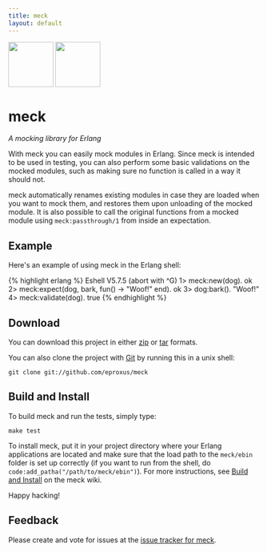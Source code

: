 ```yaml
---
title: meck
layout: default
---
```


<div class="download">
     <a href="http://github.com/eproxus/meck/zipball/master">
        <img border="0" width="90" src="http://github.com/images/modules/download/zip.png"></a>
     <a href="http://github.com/eproxus/meck/tarball/master">
        <img border="0" width="90" src="http://github.com/images/modules/download/tar.png"></a>
</div>

meck
==================================

*A mocking library for Erlang*

With meck you can easily mock modules in Erlang. Since meck is intended to be used in testing, you can also perform some basic validations on the mocked modules, such as making sure no function is called in a way it should not.

meck automatically renames existing modules in case they are loaded when you want to mock them, and restores them upon unloading of the mocked module. It is also possible to call the original functions from a mocked module using `meck:passthrough/1` from inside an expectation.

Example
-------

Here's an example of using meck in the Erlang shell:

{% highlight erlang %}
Eshell V5.7.5  (abort with ^G)
1> meck:new(dog).
ok
2> meck:expect(dog, bark, fun() -> "Woof!" end).
ok
3> dog:bark().
"Woof!"
4> meck:validate(dog).
true
{% endhighlight %}

Download
--------

You can download this project in either [zip][1] or [tar][2] formats.

You can also clone the project with [Git][3] by running this in a unix shell:

    git clone git://github.com/eproxus/meck


Build and Install
-------

To build meck and run the tests, simply type:

    make test

To install meck, put it in your project directory where your Erlang applications are located and make sure that the load path to the `meck/ebin` folder is set up correctly (if you want to run from the shell, do `code:add_patha("/path/to/meck/ebin")`). For more instructions, see [Build and Install][4] on the meck wiki.

Happy hacking!

Feedback
--------

Please create and vote for issues at the [issue tracker for meck][5].

[1]: http://github.com/eproxus/meck/zipball/master "Zip file containing the latest version of meck"
[2]: http://github.com/eproxus/meck/tarball/master "Tar file containing the latest version of meck"
[3]: http://git-scm.com/ "Git, the fast version control system"
[4]: http://wiki.github.com/eproxus/meck/build-and-install "How to build and install meck"
[5]: http://github.com/eproxus/meck/issues "meck issue tracker on Github"